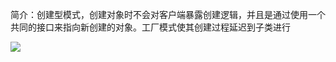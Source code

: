 简介：创建型模式，创建对象时不会对客户端暴露创建逻辑，并且是通过使用一个共同的接口来指向新创建的对象。工厂模式使其创建过程延迟到子类进行

![](E:\work\知识体系图片\设计模式\工厂模式.png)
